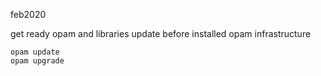 feb2020

get ready opam and libraries
update before installed opam infrastructure
```
opam update
opam upgrade
```


